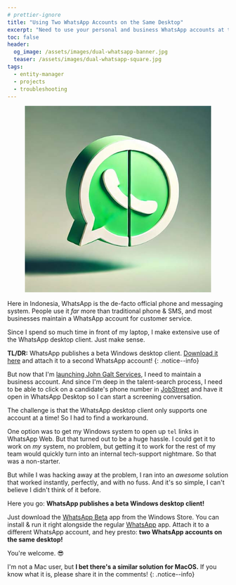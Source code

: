 ```yaml
---
# prettier-ignore
title: "Using Two WhatsApp Accounts on the Same Desktop"
excerpt: "Need to use your personal and business WhatsApp accounts at the same time on the same desktop? Here's how!"
toc: false
header:
  og_image: /assets/images/dual-whatsapp-banner.jpg
  teaser: /assets/images/dual-whatsapp-square.jpg
tags:
  - entity-manager
  - projects
  - troubleshooting
---
```


<figure class="align-left drop-image">
    <img src="/assets/images/dual-whatsapp-square.jpg">
</figure>

Here in Indonesia, WhatsApp is the de-facto official phone and messaging system. People use it _far_ more than traditional phone & SMS, and most businesses maintain a WhatsApp account for customer service.

Since I spend so much time in front of my laptop, I make extensive use of the WhatsApp desktop client. Just make sense.

**TL/DR:** WhatsApp publishes a beta Windows desktop client. [Download it here](https://apps.microsoft.com/detail/9nbdxk71nk08) and attach it to a second WhatsApp account!
{: .notice--info}

But now that I'm [launching John Galt Services](/betting-on-bali-my-journey-into-the-offshoring-business), I need to maintain a business account. And since I'm deep in the talent-search process, I need to be able to click on a candidate's phone number in [JobStreet](https://id.jobstreet.com/) and have it open in WhatsApp Desktop so I can start a screening conversation.

The challenge is that the WhatsApp desktop client only supports one account at a time! So I had to find a workaround.

One option was to get my Windows system to open up `tel` links in WhatsApp Web. But that turned out to be a huge hassle. I could get it to work on _my_ system, no problem, but getting it to work for the rest of my team would quickly turn into an internal tech-support nightmare. So that was a non-starter.

But while I was hacking away at the problem, I ran into an _awesome_ solution that worked instantly, perfectly, and with no fuss. And it's so simple, I can't believe I didn't think of it before.

Here you go: **WhatsApp publishes a beta Windows desktop client!**

Just download the [WhatsApp Beta](https://apps.microsoft.com/detail/9nbdxk71nk08) app from the Windows Store. You can install & run it right alongside the regular [WhatsApp](https://apps.microsoft.com/detail/9nksqgp7f2nh) app. Attach it to a different WhatsApp account, and hey presto: **two WhatsApp accounts on the same desktop!**

You're welcome. 😎

I'm not a Mac user, but **I bet there's a similar solution for MacOS.** If you know what it is, please share it in the comments!
{: .notice--info}
